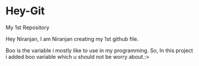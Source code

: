 # Hey-Git
My 1st Repository

Hey Niranjan, I am Niranjan creating my 1st github file.

Boo is the variable i mostly like to use in my programming.
So, In this project i added boo variable which u should not be worry about.:> 
